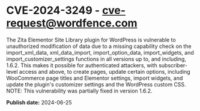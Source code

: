 # CVE-2024-3249 - cve-request@wordfence.com

The Zita Elementor Site Library plugin for WordPress is vulnerable to unauthorized modification of data due to a missing capability check on the import_xml_data, xml_data_import, import_option_data, import_widgets, and import_customizer_settings functions in all versions up to, and including, 1.6.2. This makes it possible for authenticated attackers, with subscriber-level access and above, to create pages, update certain options, including WooCommerce page titles and Elementor settings, import widgets, and update the plugin's customizer settings and the WordPress custom CSS. NOTE: This vulnerability was partially fixed in version 1.6.2.

**Publish date:** 2024-06-25
